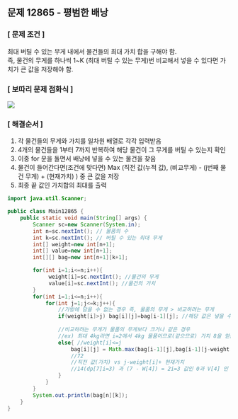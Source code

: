 ## 문제 12865 - 평범한 배낭

### [ 문제 조건 ]
최대 버틸 수 있는 무게 내에서 물건들의 최대 가치 합을 구해야 함. <br>
즉, 물건의 무게를 하나씩 1~K (최대 버틸 수 있는 무게)번 비교해서 넣을 수 있다면 가치가 큰 값을 저장해야 함.
### [ 보따리 문제 점화식 ]
<img src="https://img1.daumcdn.net/thumb/R1280x0/?scode=mtistory2&fname=https%3A%2F%2Fblog.kakaocdn.net%2Fdn%2FbqFTAZ%2FbtqI079KkVj%2F5NifWhWr5wliBDzE9xtpE1%2Fimg.png">

### [ 해결순서 ]
1. 각 물건들의 무게와 가치를 일차원 배열로 각각 입력받음
2. 4개의 물건들을 1부터 7까지 반복하여 해당 물건이 그 무게를 버틸 수 있는지 확인
3. 이중 for 문을 돌면서 배낭에 넣을 수 있는 물건을 찾음
4. 물건이 들어간다면(조건에 맞다면) Max (직전 값(누적 값),  (비교무게) - (j번째 물건 무게) + (현재가치) ) 중 큰 값을 저장
5. 최종 끝 값인 가치합의 최대를 출력

```java
import java.util.Scanner;

public class Main12865 {
    public static void main(String[] args) {
        Scanner sc=new Scanner(System.in);
        int n=sc.nextInt(); // 물품의 수
        int k=sc.nextInt(); // 버틸 수 있는 최대 무게
        int[] weight=new int[n+1];
        int[] value=new int[n+1];
        int[][] bag=new int[n+1][k+1];

        for(int i=1;i<=n;i++){
             weight[i]=sc.nextInt(); //물건의 무게
             value[i]=sc.nextInt(); //물건의 가치
        }
        for(int i=1;i<=n;i++){
            for(int j=1;j<=k;j++){
                //가방에 담을 수 없는 경우 즉, 물품의 무게 > 비교하려는 무게
                if(weight[i]>j) bag[i][j]=bag[i-1][j]; //해당 값은 넣을 수 없으므로 누적적으로 전에 값을 넣음 
                
                //비교하려는 무게가 물품의 무게보다 크거나 같은 경우
                //ex) 최대 4kg라면 i=2에서 4kg 물품이므로(같으므로) 가치 8을 얻음
                else{ //weight[i]<=j
                    bag[i][j] = Math.max(bag[i-1][j],bag[i-1][j-weight[i]]+value[i]);
                    //72
                    //직전 값(가치) vs j-weight[i]+ 현재가치
                    //14(dp[7]i=3) 과 (7 - W[4]) = 2i=3 값인 0과 V[4] 인 12의 합 12
                }
            }
        }
        System.out.println(bag[n][k]);
    }
}



```
